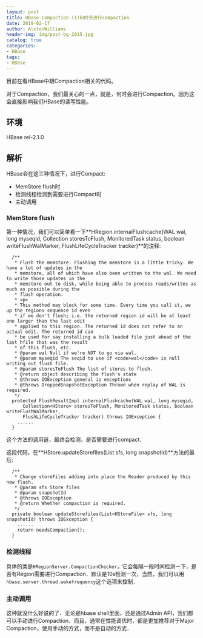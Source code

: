```yaml
---
layout: post
title: HBase-Compaction-(1)何时会进行compaction
date: 2019-02-17
author: AlstonWilliams
header-img: img/post-bg-2015.jpg
catalog: true
categories:
- HBase
tags:
- HBase
---
```

目前在看HBase中跟Compaction相关的代码。

对于Compaction，我们最关心的一点，就是，何时会进行Compaction。因为这会直接影响我们HBase的读写性能。

## 环境

HBase rel-2.1.0

## 解析

HBase会在这三种情况下，进行Compact:
- MemStore flush时
- 检测线程检测到需要进行Compact时
- 主动调用

### MemStore flush

第一种情况，我们可以简单看一下**HRegion.internalFlushcache(WAL wal, long myseqid, Collection<HStore> storesToFlush, MonitoredTask status, boolean writeFlushWalMarker, FlushLifeCycleTracker tracker)**的注释:
~~~
  /**
   * Flush the memstore. Flushing the memstore is a little tricky. We have a lot of updates in the
   * memstore, all of which have also been written to the wal. We need to write those updates in the
   * memstore out to disk, while being able to process reads/writes as much as possible during the
   * flush operation.
   * <p>
   * This method may block for some time. Every time you call it, we up the regions sequence id even
   * if we don't flush; i.e. the returned region id will be at least one larger than the last edit
   * applied to this region. The returned id does not refer to an actual edit. The returned id can
   * be used for say installing a bulk loaded file just ahead of the last hfile that was the result
   * of this flush, etc.
   * @param wal Null if we're NOT to go via wal.
   * @param myseqid The seqid to use if <code>wal</code> is null writing out flush file.
   * @param storesToFlush The list of stores to flush.
   * @return object describing the flush's state
   * @throws IOException general io exceptions
   * @throws DroppedSnapshotException Thrown when replay of WAL is required.
   */
  protected FlushResultImpl internalFlushcache(WAL wal, long myseqid,
      Collection<HStore> storesToFlush, MonitoredTask status, boolean writeFlushWalMarker,
      FlushLifeCycleTracker tracker) throws IOException {
    ......
  }
~~~

这个方法的调用链，最终会检测，是否需要进行compact．

这段代码，在**HStore.updateStorefiles(List<HStoreFile> sfs, long snapshotId)**方法的最后:
~~~
  /**
   * Change storeFiles adding into place the Reader produced by this new flush.
   * @param sfs Store files
   * @param snapshotId
   * @throws IOException
   * @return Whether compaction is required.
   */
  private boolean updateStorefiles(List<HStoreFile> sfs, long snapshotId) throws IOException {
    ......
    return needsCompaction();
  }
~~~

### 检测线程

具体的类是`HRegionServer.CompactionChecker`，它会每隔一段时间检测一下，是否有Region需要进行Compaction．默认是10s检测一次，当然，我们可以用`hbase.server.thread.wakefrequency`这个选项来控制．

### 主动调用

这种就没什么好说的了．无论是hbase shell里面，还是通过Admin API，我们都可以手动进行Compaction．而且，通常在性能调优时，都是更加推荐对于Major Compaction，使用手动的方式，而不是自动的方式．
